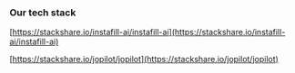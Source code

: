 ### Our tech stack
[https://stackshare.io/instafill-ai/instafill-ai](https://stackshare.io/instafill-ai/instafill-ai)

[https://stackshare.io/jopilot/jopilot](https://stackshare.io/jopilot/jopilot)
